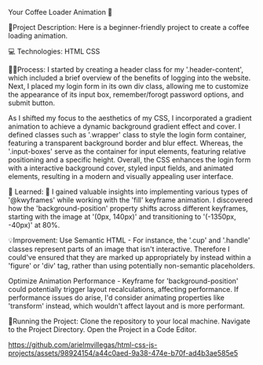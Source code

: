 Your Coffee Loader Animation 🍵

🎨Project Description: Here is a beginner-friendly project to create a coffee loading animation.

💻 Technologies: HTML CSS

👩‍🍳Process: I started by creating a header class for my '.header-content', which included a brief overview of the benefits of logging into the website. Next, I placed my login form in its own div class, allowing me to customize the appearance of its input box, remember/forogt password options, and submit button.

As I shifted my focus to the aesthetics of my CSS, I incorporated a gradient animation to achieve a dynamic background gradient effect and cover. I defined classes such as '.wrapper' class to style the login form container, featuring a transparent background border and blur effect. Whereas, the '.input-boxes' serve as the container for input elements, featuring relative positioning and a specific height. Overall, the CSS enhances the login form with a interactive background cover, styled input fields, and animated elements, resulting in a modern and visually appealing user interface.

📝 Learned: 🧠 I gained valuable insights into implementing various types of '@kwyframes' while working with the 'fill' keyframe animation. I discovered how the 'background-position' property shifts across different keyframes, starting with the image at '(0px, 140px)' and transitioning to '(-1350px, -40px)' at 80%.

💡Improvement:
Use Semantic HTML - For instance, the '.cup' and '.handle' classes represent parts of an image that isn't interactive. Therefore I could've ensured that they are marked up appropriately by instead within a 'figure' or 'div' tag, rather than using potentially non-semantic placeholders.

Optimize Animation Performance - Keyframe for 'background-position' could potentially trigger layout recalculations, affecting performance. If performance issues do arise, I'd consider animating properties like 'transform' instead, which wouldn't affect layout and is more performant. 

🚦Running the Project: Clone the repository to your local machine. Navigate to the Project Directory. Open the Project in a Code Editor.



https://github.com/arielmvillegas/html-css-js-projects/assets/98924154/a44c0aed-9a38-474e-b70f-ad4b3ae585e5

